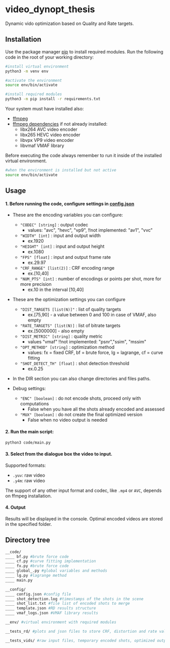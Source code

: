 # video_dynopt_thesis

Dynamic vido optimization based on Quality and Rate targets.

## Installation

Use the package manager [pip](https://pip.pypa.io/en/stable/) to install required modules.
Run the following code in the root of your working directory:

```bash
#install virtual environment
python3 -m venv env

#activate the environment
source env/bin/activate

#install required modules
python3 -m pip install -r requirements.txt
```
Your system must have installed also:
* [ffmpeg](https://ffmpeg.org/download.html)
* [ffmpeg dependencies](https://ffmpeg.org/download.html) if not already installed:
    - libx264 AVC video encoder
    - libx265 HEVC video encoder
    - libvpx VP9 video encoder
    - libvmaf VMAF library

Before executing the code always remember to run it inside of the installed virtual environment.
```bash
#when the environment is installed but not active
source env/bin/activate
```

## Usage

#### 1. Before running the code, configure settings in [config.json](config/config.json)

* These are the encoding variables you can configure:
    * `"CODEC" [string]` : output codec
        - values: "avc", "hevc", "vp9", !!not implemented: "av1", "vvc"
    * `"WIDTH" [int]` : input and output width
        - ex.1920
    * `"HEIGHT" [int]` : input and output height
        - ex.1080
    * `"FPS" [float]` : input and output frame rate
        - ex.29.97
    * `"CRF_RANGE" [list(2)]` : CRF encoding range
        - ex.[10,40]
    * `"NUM_PTS" [int]` : number of encodings or points per shot, more for more precision
        - ex.10 in the interval [10,40]

* These are the optimization settings you can configure
    * `"DIST_TARGETS [list(N)]"` : list of quality targets
        - ex.[75,90] - a value between 0 and 100 in case of VMAF, also empty
    * `"RATE_TARGETS" [list(N)]` : list of bitrate targets
        - ex.[5000000] - also empty
    * `"DIST_METRIC" [string]` : quality metric
        - values "vmaf" !!not implemented: "psnr","ssim", "mssim"
    * `"OPT_METHOD" [string]` : optimization method
        - values: fx = fixed CRF, bf = brute force, lg = lagrange, cf = curve fitting
    * `"SHOT_DETECT_TH" [float]` : shot detection threshold
        - ex.0.25
        
* In the DIR section you can also change directories and files paths.

* Debug settings:
    * `"ENC" [boolean]` : do not encode shots, proceed only with computations
        - False when you have all the shots already encoded and assessed
    * `"MUX" [boolean]` : do not create the final optimized version
        - False when no video output is needed

#### 2. Run the main script:
```bash
python3 code/main.py
```

#### 3. Select from the dialogue box the video to input.
Supported formats:
* `.yuv`: raw video
* `.y4m`: raw video

The support of any other input format and codec, like `.mp4` or `AVC`, depends on ffmpeg installation.

#### 4. Output
Results will be displayed in the console.
Optimal encoded videos are stored in the specified folder.

## Directory tree
```bash
__code/
____ bf.py #brute force code
____ cf.py #curve fitting implementation
____ fx.py #brute force code
____ global_.py #global variables and methods
____ lg.py #lagrange method
____ main.py

__config/
____ config.json #config file
____ shot_detection.log #timestamps of the shots in the scene
____ shot_list.txt #file list of encoded shots to merge
____ template.json #RD results structure
____ vmaf_logs.json #VMAF library results

__env/ #virtual environment with required modules

__tests_rd/ #plots and json files to store CRF, distortion and rate values for later uses

__tests_vids/ #raw input files, temporary encoded shots, optimized output videos
```
